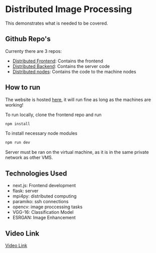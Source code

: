 # Distributed Image Processing

This demonstrates what is needed to be covered.

## Github Repo's

Currenty there are 3 repos:

- [Distributed Frontend](https://github.com/MazenTayseer/Distributed-Frontend): Contains the frontend
- [Distributed Backend](https://github.com/MazenTayseer/Distributed-Backend): Contains the server code
- [Distributed nodes](https://github.com/MazenTayseer/distributed-nodes): Contains the code to the machine nodes

## How to run

The website is hosted [here](https://distributed-frontend.vercel.app/), it will run fine as long as the machines are working!

To run locally, clone the frontend repo and run

```bash
npm install
```

To install necessary node modules

```bash
npm run dev
```

Server must be ran on the virtual machine, as it is in the same private network as other VMS.

## Technologies Used

- next.js: Frontend development
- flask: server
- mpi4py: distributed computing
- paramiko: ssh connections
- opencv: image proccessing tasks
- VGG-16: Classification Model
- ESRGAN: Image Enhancement

## Video Link

[Video Link](https://drive.google.com/drive/folders/1aWjpm2nNKLTQCVEWURcE369rMEL77eIE?usp=sharing)
